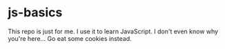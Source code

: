 # js-basics
This repo is just for me. I use it to learn JavaScript. I don't even know why you're here... Go eat some cookies instead.
